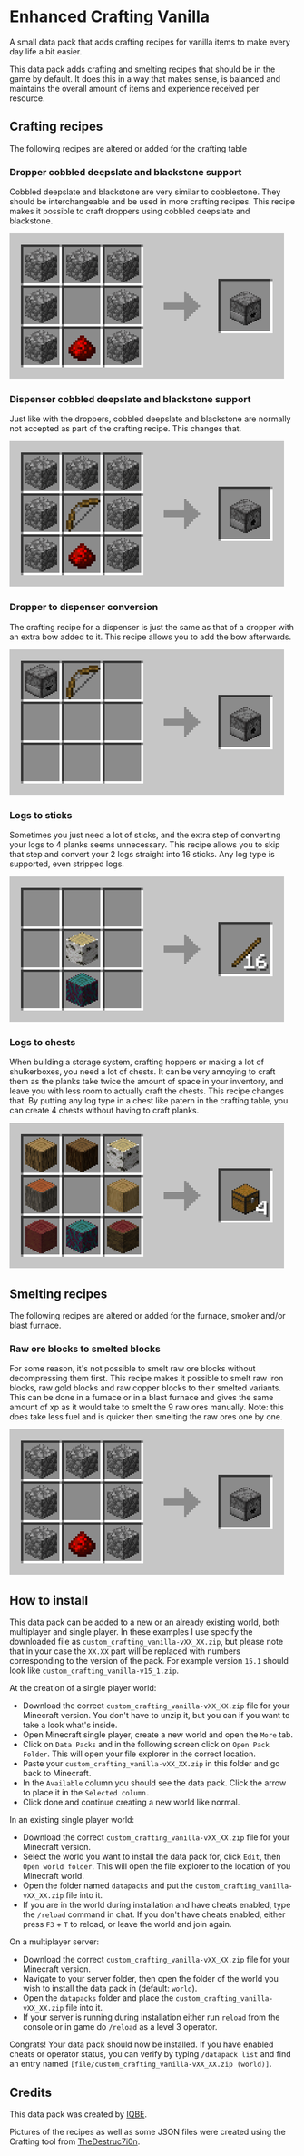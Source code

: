 # Enhanced Crafting Vanilla

A small data pack that adds crafting recipes for vanilla items to make every day life a bit easier.

This data pack adds crafting and smelting recipes that should be in the game by default. It does this in a way that makes sense, is balanced and maintains the overall amount of items and experience received per resource.

## Crafting recipes

The following recipes are altered or added for the crafting table

### Dropper cobbled deepslate and blackstone support

Cobbled deepslate and blackstone are very similar to cobblestone. They should be interchangeable and be used in more crafting recipes. This recipe makes it possible to craft droppers using cobbled deepslate and blackstone.

<img src="./recipe_images/dropper.gif" alt="Droppers crafted from cobbled deepslate and blackstone.">

### Dispenser cobbled deepslate and blackstone support

Just like with the droppers, cobbled deepslate and blackstone are normally not accepted as part of the crafting recipe. This changes that.

<img src="./recipe_images/dispenser.gif" alt="Dispensers crafted from cobbled deepslate and blackstone.">

### Dropper to dispenser conversion

The crafting recipe for a dispenser is just the same as that of a dropper with an extra bow added to it. This recipe allows you to add the bow afterwards.

<img src="./recipe_images/dropper_to_dispenser.png" src="Dispenser crafted from adding a bow to a dropper.">

### Logs to sticks

Sometimes you just need a lot of sticks, and the extra step of converting your logs to 4 planks seems unnecessary. This recipe allows you to skip that step and convert your 2 logs straight into 16 sticks. Any log type is supported, even stripped logs.

<img src="./recipe_images/log_to_stick.png" alt="Craft your logs straight into sticks.">

### Logs to chests

When building a storage system, crafting hoppers or making a lot of shulkerboxes, you need a lot of chests. It can be very annoying to craft them as the planks take twice the amount of space in your inventory, and leave you with less room to actually craft the chests. This recipe changes that. By putting any log type in a chest like patern in the crafting table, you can create 4 chests without having to craft planks.

<img src="./recipe_images/log_to_chest.png" alt="Craft your logs straight into chests.">

## Smelting recipes

The following recipes are altered or added for the furnace, smoker and/or blast furnace.

### Raw ore blocks to smelted blocks

For some reason, it's not possible to smelt raw ore blocks without decompressing them first. This recipe makes it possible to smelt raw iron blocks, raw gold blocks and raw copper blocks to their smelted variants. This can be done in a furnace or in a blast furnace and gives the same amount of xp as it would take to smelt the 9 raw ores manually. Note: this does take less fuel and is quicker then smelting the raw ores one by one.

<img src="./recipe_images/dropper.gif" alt="Smelt raw ore blocks directly.">

## How to install

This data pack can be added to a new or an already existing world, both multiplayer and single player. In these examples I use specify the downloaded file as `custom_crafting_vanilla-vXX_XX.zip`, but please note that in your case the `XX.XX` part will be replaced with numbers corresponding to the version of the pack. For example version `15.1` should look like `custom_crafting_vanilla-v15_1.zip`.

At the creation of a single player world:

- Download the correct `custom_crafting_vanilla-vXX_XX.zip` file for your Minecraft version. You don't have to unzip it, but you can if you want to take a look what's inside.
- Open Minecraft single player, create a new world and open the `More` tab.
- Click on `Data Packs` and in the following screen click on `Open Pack Folder`. This will open your file explorer in the correct location.
- Paste your `custom_crafting_vanilla-vXX_XX.zip` in this folder and go back to Minecraft.
- In the `Available` column you should see the data pack. Click the arrow to place it in the `Selected column.`
- Click done and continue creating a new world like normal.

In an existing single player world:

- Download the correct `custom_crafting_vanilla-vXX_XX.zip` file for your Minecraft version.
- Select the world you want to install the data pack for, click `Edit`, then `Open world folder`. This will open the file explorer to the location of you Minecraft world.
- Open the folder named `datapacks` and put the `custom_crafting_vanilla-vXX_XX.zip` file into it.
- If you are in the world during installation and have cheats enabled, type the `/reload` command in chat. If you don't have cheats enabled, either press `F3` + `T` to reload, or leave the world and join again.

On a multiplayer server:

- Download the correct `custom_crafting_vanilla-vXX_XX.zip` file for your Minecraft version.
- Navigate to your server folder, then open the folder of the world you wish to install the data pack in (default: `world`).
- Open the `datapacks` folder and place the `custom_crafting_vanilla-vXX_XX.zip` file into it.
- If your server is running during installation either run `reload` from the console or in game do `/reload` as a level 3 operator.

Congrats! Your data pack should now be installed. If you have enabled cheats or operator status, you can verify by typing `/datapack list` and find an entry named `[file/custom_crafting_vanilla-vXX_XX.zip (world)]`.

## Credits

This data pack was created by <a href="https://github.com/IQBE">IQBE</a>.

Pictures of the recipes as well as some JSON files were created using the Crafting tool from <a href="https://thedestruc7i0n.ca/">TheDestruc7i0n</a>.
